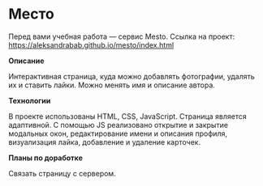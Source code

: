 # Место

Перед вами учебная работа — сервис Mesto.
Ссылка на проект: https://aleksandrabab.github.io/mesto/index.html

**Описание**

Интерактивная страница, куда можно добавлять фотографии, удалять их и ставить лайки.
Можно менять имя и описание автора.

**Технологии**

В проекте использованы HTML, CSS, JavaScript. Страница является адаптивной. С помощью JS реализовано открытие и закрытие модальных окон, редактирование имени и описания профиля, визуализация лайка, добавление и удаление карточек.

**Планы по доработке**

Связать страницу с сервером.
